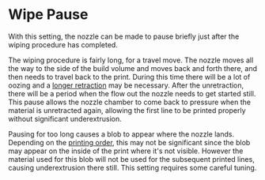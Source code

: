 Wipe Pause
====
With this setting, the nozzle can be made to pause briefly just after the wiping procedure has completed.

The wiping procedure is fairly long, for a travel move. The nozzle moves all the way to the side of the build volume and moves back and forth there, and then needs to travel back to the print. During this time there will be a lot of oozing and a [longer retraction](wipe_retraction_amount.md) may be necessary. After the unretraction, there will be a period when the flow out the nozzle needs to get started still. This pause allows the nozzle chamber to come back to pressure when the material is unretracted again, allowing the first line to be printed properly without significant underextrusion.

Pausing for too long causes a blob to appear where the nozzle lands. Depending on the [printing order](infill_before_walls.md), this may not be significant since the blob may appear on the inside of the print where it's not visible. However the material used for this blob will not be used for the subsequent printed lines, causing underextrusion there still. This setting requires some careful tuning.